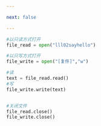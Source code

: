 ```yaml
---

next: false

---
```




<BlogInfo id="729" title="5.文件复制" author="白日梦想猿" pv=0 read_times=0 pre_cost_time="0分9秒" category="文件" tag_list="['文件']" create_time="2020.03.19 08:31:44" update_time="2020.03.19 10:03:59" />

```python
#以只读方式打开
file_read = open("lll02sayhello")

#以只写方式打开
file_write = open("[复件]","w")

#读
text = file_read.read()
#写
file_write.write(text)


#关闭文件
file_read.close()
file_write.close()
```



<ActionBox />
